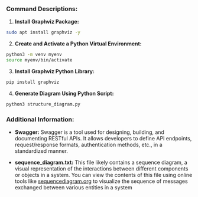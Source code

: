 ### Command Descriptions:

1. **Install Graphviz Package:**

```bash
sudo apt install graphviz -y
```

2. **Create and Activate a Python Virtual Environment:**

```bash
python3 -m venv myenv
source myenv/bin/activate
```

3. **Install Graphviz Python Library:**

```bash
pip install graphviz
```

4. **Generate Diagram Using Python Script:**

```bash
python3 structure_diagram.py
```

### Additional Information:

- **Swagger:** Swagger is a tool used for designing, building, and documenting RESTful APIs. It allows developers to define API endpoints, request/response formats, authentication methods, etc., in a standardized manner.

- **sequence_diagram.txt:** This file likely contains a sequence diagram, a visual representation of the interactions between different components or objects in a system. You can view the contents of this file using online tools like [sequencediagram.org](https://sequencediagram.org/) to visualize the sequence of messages exchanged between various entities in a system
